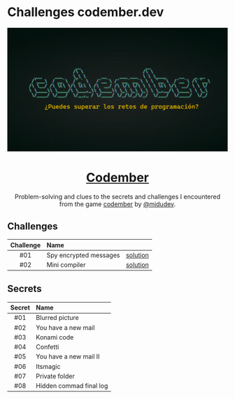 # Challenges codember.dev

<div align="center">

![Codember](./media/codember.png)

# [Codember](https://codember.dev)

Problem-solving and clues to the secrets and challenges I encountered from the game [codember](https://codember.dev) by [@midudev](https://github.com/midudev/).

</div>

## Challenges

| Challenge | Name                   |                                 |
|:---------:|:-----------------------|:-------------------------------:|
|    #01    | Spy encrypted messages | [solution](./2023/Challenge_01) |
|    #02    | Mini compiler          | [solution](./2023/Challenge_02) | 

## Secrets

| Secret | Name                    |
|:------:|:------------------------|
|  #01   | Blurred picture         |
|  #02   | You have a new mail     |
|  #03   | Konami code             |
|  #04   | Confetti                |
|  #05   | You have a new mail II  | 
|  #06   | Itsmagic                |
|  #07   | Private folder          |
|  #08   | Hidden commad final log |